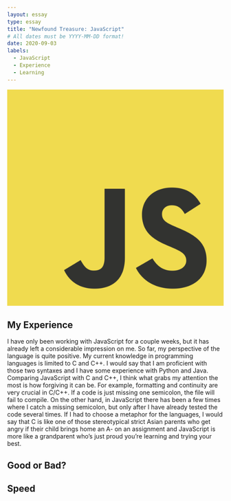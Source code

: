 ```yaml
---
layout: essay
type: essay
title: "Newfound Treasure: JavaScript"
# All dates must be YYYY-MM-DD format!
date: 2020-09-03
labels:
  - JavaScript
  - Experience
  - Learning
---
```


<img class="ui medium right floated image" src="../images/js.png">

## My Experience
I have only been working with JavaScript for a couple weeks, but it has already left a considerable impression on me.  So far, my perspective of the language is quite positive.  My current knowledge in programming languages is limited to C and C++.  I would say that I am proficient with those two syntaxes and I have some experience with Python and Java.  Comparing JavaScript with C and C++, I think what grabs my attention the most is how forgiving it can be.  For example, formatting and continuity are very crucial in C/C++.  If a code is just missing one semicolon, the file will fail to compile.  On the other hand, in JavaScript there has been a few times where I catch a missing semicolon, but only after I have already tested the code several times.  If I had to choose a metaphor for the languages, I would say that C is like one of those stereotypical strict Asian parents who get angry if their child brings home an A- on an assignment and JavaScript is more like a grandparent who’s just proud you’re learning and trying your best.

## Good or Bad?

## Speed
